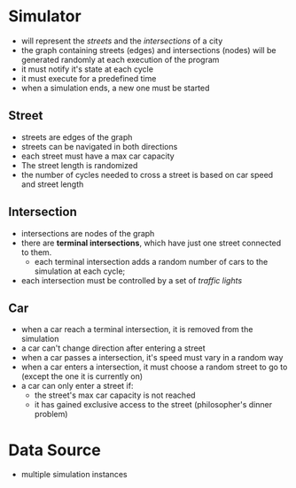 # Simulator
+ will represent the *streets* and the *intersections* of a city
+ the graph containing streets (edges) and intersections (nodes) will be generated randomly at each execution of the program
+ it must notify it's state at each cycle
+ it must execute for a predefined time
+ when a simulation ends, a new one must be started

## Street
+ streets are edges of the graph
+ streets can be navigated in both directions
+ each street must have a max car capacity
+ The street length is randomized
+ the number of cycles needed to cross a street is based on car speed and street length


## Intersection
+ intersections are nodes of the graph
+ there are **terminal intersections**, which have just one street connected to them.
  + each terminal intersection adds a random number of cars to the simulation at each cycle;
+ each intersection must be controlled by a set of *traffic lights*

## Car
+ when a car reach a terminal intersection, it is removed from the simulation
+ a car can't change direction after entering a street
+ when a car passes a intersection, it's speed must vary in a random way
+ when a car enters a intersection, it must choose a random street to go to (except the one it is currently on)
+ a car can only enter a street if:
  + the street's max car capacity is not reached
  + it has gained exclusive access to the street (philosopher's dinner problem)


# Data Source
+ multiple simulation instances
